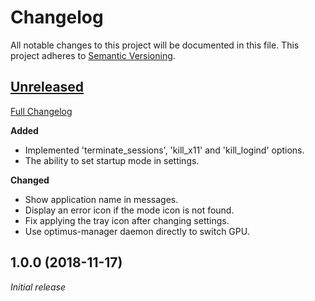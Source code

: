 # Changelog

All notable changes to this project will be documented in this file. This project adheres to [Semantic Versioning](http://semver.org/spec/v2.0.0.html).

## [Unreleased](https://github.com/Shatur95/optimus-manager-qt/tree/HEAD)

[Full Changelog](https://github.com/Shatur95/optimus-manager-qt/compare/1.0.0...HEAD)

**Added**

-   Implemented 'terminate_sessions', 'kill_x11' and 'kill_logind' options.
-   The ability to set startup mode in settings.

**Changed**

-   Show application name in messages.
-   Display an error icon if the mode icon is not found.
-   Fix applying the tray icon after changing settings.
-   Use optimus-manager daemon directly to switch GPU.

## 1.0.0 (2018-11-17)

_Initial release_
